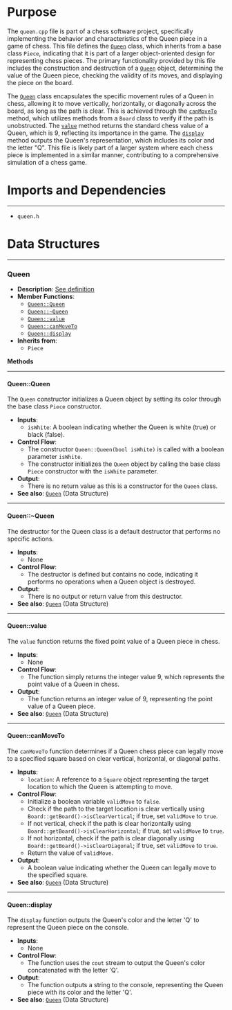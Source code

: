 # Purpose
The `queen.cpp` file is part of a chess software project, specifically implementing the behavior and characteristics of the Queen piece in a game of chess. This file defines the [`Queen`](#QueenQueen) class, which inherits from a base class `Piece`, indicating that it is part of a larger object-oriented design for representing chess pieces. The primary functionality provided by this file includes the construction and destruction of a [`Queen`](#QueenQueen) object, determining the value of the Queen piece, checking the validity of its moves, and displaying the piece on the board.

The [`Queen`](#QueenQueen) class encapsulates the specific movement rules of a Queen in chess, allowing it to move vertically, horizontally, or diagonally across the board, as long as the path is clear. This is achieved through the [`canMoveTo`](#QueencanMoveTo) method, which utilizes methods from a `Board` class to verify if the path is unobstructed. The [`value`](#Queenvalue) method returns the standard chess value of a Queen, which is 9, reflecting its importance in the game. The [`display`](#Queendisplay) method outputs the Queen's representation, which includes its color and the letter "Q". This file is likely part of a larger system where each chess piece is implemented in a similar manner, contributing to a comprehensive simulation of a chess game.
# Imports and Dependencies

---
- `queen.h`


# Data Structures

---
### Queen<!-- {{#data_structure:Queen}} -->
- **Description**: [See definition](queen.h.driver.md#Queen)
- **Member Functions**:
    - [`Queen::Queen`](#QueenQueen)
    - [`Queen::~Queen`](#QueenQueen)
    - [`Queen::value`](#Queenvalue)
    - [`Queen::canMoveTo`](#QueencanMoveTo)
    - [`Queen::display`](#Queendisplay)
- **Inherits from**:
    - `Piece`

**Methods**

---
#### Queen::Queen<!-- {{#callable:Queen::Queen}} -->
The `Queen` constructor initializes a Queen object by setting its color through the base class `Piece` constructor.
- **Inputs**:
    - `isWhite`: A boolean indicating whether the Queen is white (true) or black (false).
- **Control Flow**:
    - The constructor `Queen::Queen(bool isWhite)` is called with a boolean parameter `isWhite`.
    - The constructor initializes the `Queen` object by calling the base class `Piece` constructor with the `isWhite` parameter.
- **Output**:
    - There is no return value as this is a constructor for the `Queen` class.
- **See also**: [`Queen`](queen.h.driver.md#Queen)  (Data Structure)


---
#### Queen::\~Queen<!-- {{#callable:Queen::~Queen}} -->
The destructor for the Queen class is a default destructor that performs no specific actions.
- **Inputs**:
    - None
- **Control Flow**:
    - The destructor is defined but contains no code, indicating it performs no operations when a Queen object is destroyed.
- **Output**:
    - There is no output or return value from this destructor.
- **See also**: [`Queen`](queen.h.driver.md#Queen)  (Data Structure)


---
#### Queen::value<!-- {{#callable:Queen::value}} -->
The `value` function returns the fixed point value of a Queen piece in chess.
- **Inputs**:
    - None
- **Control Flow**:
    - The function simply returns the integer value 9, which represents the point value of a Queen in chess.
- **Output**:
    - The function returns an integer value of 9, representing the point value of a Queen piece.
- **See also**: [`Queen`](queen.h.driver.md#Queen)  (Data Structure)


---
#### Queen::canMoveTo<!-- {{#callable:Queen::canMoveTo}} -->
The `canMoveTo` function determines if a Queen chess piece can legally move to a specified square based on clear vertical, horizontal, or diagonal paths.
- **Inputs**:
    - `location`: A reference to a `Square` object representing the target location to which the Queen is attempting to move.
- **Control Flow**:
    - Initialize a boolean variable `validMove` to `false`.
    - Check if the path to the target location is clear vertically using `Board::getBoard()->isClearVertical`; if true, set `validMove` to `true`.
    - If not vertical, check if the path is clear horizontally using `Board::getBoard()->isClearHorizontal`; if true, set `validMove` to `true`.
    - If not horizontal, check if the path is clear diagonally using `Board::getBoard()->isClearDiagonal`; if true, set `validMove` to `true`.
    - Return the value of `validMove`.
- **Output**:
    - A boolean value indicating whether the Queen can legally move to the specified square.
- **See also**: [`Queen`](queen.h.driver.md#Queen)  (Data Structure)


---
#### Queen::display<!-- {{#callable:Queen::display}} -->
The `display` function outputs the Queen's color and the letter 'Q' to represent the Queen piece on the console.
- **Inputs**:
    - None
- **Control Flow**:
    - The function uses the `cout` stream to output the Queen's color concatenated with the letter 'Q'.
- **Output**:
    - The function outputs a string to the console, representing the Queen piece with its color and the letter 'Q'.
- **See also**: [`Queen`](queen.h.driver.md#Queen)  (Data Structure)



